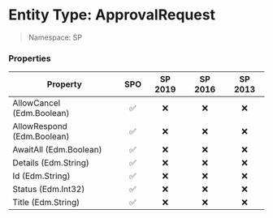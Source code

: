 # Entity Type: ApprovalRequest

> Namespace: SP

### Properties

Property | SPO | SP 2019 | SP 2016 | SP 2013
----------|:---:|:-------:|:-------:|:-------:
AllowCancel (Edm.Boolean) | ✅ | ❌ | ❌ | ❌
AllowRespond (Edm.Boolean) | ✅ | ❌ | ❌ | ❌
AwaitAll (Edm.Boolean) | ✅ | ❌ | ❌ | ❌
Details (Edm.String) | ✅ | ❌ | ❌ | ❌
Id (Edm.String) | ✅ | ❌ | ❌ | ❌
Status (Edm.Int32) | ✅ | ❌ | ❌ | ❌
Title (Edm.String) | ✅ | ❌ | ❌ | ❌
